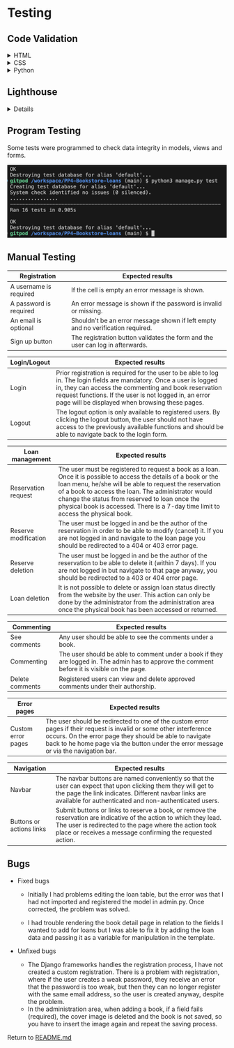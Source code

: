 # **Testing**

## **Code Validation**

<details>
<summary>HTML</summary>

The HTML files were validated with the [W3C Validator Service](https://validator.w3.org/).

- Home page - PASS

![html-test](docs/images/html-test.png)
</details>

<details>
<summary>CSS</summary>

The CSS file was validated using the [W3C Jigsaw Validator Service](https://jigsaw.w3.org/css-validator/).
It passed the validation process without warnings or errors.

![css-validation](docs/images/css-validation.png)
</details>

<details>
<summary>Python</summary>

The Python files were validated using the [Pep8 linter](https://pep8ci.herokuapp.com/#)

- models.py - PASS

![python-validation-models](docs/images/python-validation-models.png)

- forms.py - PASS

![python-validation-forms](docs/images/python-validation-forms.png)

- views.py - PASS

![python-validaton-views](docs/images/python-validaton-views.png)

- admin.py - PASS

![python-validation-admin](docs/images/python-validation-admin.png)
</details>

## **Lighthouse**

<details>

- Home

![lighthouse-home](docs/images/lighthouse-home.png)

- Sign In

![lighthouse-login](docs/images/lighthouse-login.png)

</details>

## **Program Testing**

Some tests were programmed to check data integrity in models, views and forms.

![tests.py](docs/images/tests.py.png)

## **Manual Testing**

| Registration | Expected results |
| --- | ---|
| A username is required | If the cell is empty an error message is shown. |
| A password is required | An error message is shown if the password is invalid or missing. |
| An email is optional | Shouldn't be an error message shown if left empty and no verification required. |
| Sign up button | The registration button validates the form and the user can log in afterwards. |

| Login/Logout | Expected results |
| --- | --- |
| Login | Prior registration is required for the user to be able to log in. The login fields are mandatory. Once a user is logged in, they can access the commenting and book reservation request functions. If the user is not logged in, an error page will be displayed when browsing these pages. |
| Logout | The logout option is only available to registered users. By clicking the logout button, the user should not have access to the previously available functions and should be able to navigate back to the login form. |

| Loan management | Expected results |
| --- | --- |
| Reservation request | The user must be registered to request a book as a loan. Once it is possible to access the details of a book or the loan menu, he/she will be able to request the reservation of a book to access the loan. The administrator would change the status from reserved to loan once the physical book is accessed. There is a 7-day time limit to access the physical book. |
| Reserve modification | The user must be logged in and be the author of the reservation in order to be able to modify (cancel) it. If you are not logged in and navigate to the loan page you should be redirected to a 404 or 403 error page. |
| Reserve deletion | The user must be logged in and be the author of the reservation to be able to delete it (within 7 days). If you are not logged in but navigate to that page anyway, you should be redirected to a 403 or 404 error page.|
| Loan deletion | It is not possible to delete or assign loan status directly from the website by the user. This action can only be done by the administrator from the administration area once the physical book has been accessed or returned.|

| Commenting | Expected results |
| --- | --- |
| See comments | Any user should be able to see the comments under a book. |
| Commenting | The user should be able to comment under a book if they are logged in. The admin has to approve the comment before it is visible on the page. |
| Delete comments | Registered users can view and delete approved comments under their authorship. |

| Error pages | Expected results |
| --- | --- |
| Custom error pages | The user should be redirected to one of the custom error pages if their request is invalid or some other interference occurs. On the error page they should be able to navigate back to he home page via the button under the error message or via the navigation bar.

| Navigation | Expected results |
| --- | --- |
| Navbar | The navbar buttons are named conveniently so that the user can expect that upon clicking them they will get to the page the link indicates. Different navbar links are available for authenticated and non-authenticated users. |
| Buttons or actions links | Submit buttons or links to reserve a book, or remove the reservation are indicative of the action to which they lead. The user is redirected to the page where the action took place or receives a message confirming the requested action. |

## **Bugs**

- Fixed bugs

    - Initially I had problems editing the loan table, but the error was that I had not imported and registered the model in admin.py. Once corrected, the problem was solved.

    - I had trouble rendering the book detail page in relation to the fields I wanted to add for loans but I was able to fix it by adding the loan data and passing it as a variable for manipulation in the template.

- Unfixed bugs

    - The Django frameworks handles the registration process, I have not created a custom registration. There is a problem with registration, where if the user creates a weak password, they receive an error that the password is too weak, but then they can no longer register with the same email address, so the user is created anyway, despite the problem.
    - In the administration area, when adding a book, if a field fails (required), the cover image is deleted and the book is not saved, so you have to insert the image again and repeat the saving process.

Return to [README.md](README.md)